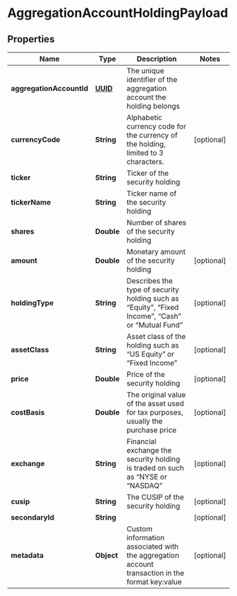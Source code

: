 
# AggregationAccountHoldingPayload

## Properties
Name | Type | Description | Notes
------------ | ------------- | ------------- | -------------
**aggregationAccountId** | [**UUID**](UUID.md) | The unique identifier of the aggregation account the holding belongs | 
**currencyCode** | **String** | Alphabetic currency code for the currency of the holding, limited to 3 characters. |  [optional]
**ticker** | **String** | Ticker of the security holding | 
**tickerName** | **String** | Ticker name of the security holding | 
**shares** | **Double** | Number of shares of the security holding | 
**amount** | **Double** | Monetary amount of the security holding |  [optional]
**holdingType** | **String** | Describes the type of security holding such as “Equity”, “Fixed Income”, “Cash” or “Mutual Fund” |  [optional]
**assetClass** | **String** | Asset class of the holding such as “US Equity” or “Fixed Income” |  [optional]
**price** | **Double** | Price of the security holding |  [optional]
**costBasis** | **Double** | The original value of the asset used for tax purposes, usually the purchase price |  [optional]
**exchange** | **String** | Financial exchange the security holding is traded on such as “NYSE or “NASDAQ” |  [optional]
**cusip** | **String** | The CUSIP of the security holding |  [optional]
**secondaryId** | **String** |  |  [optional]
**metadata** | **Object** | Custom information associated with the aggregation account transaction in the format key:value |  [optional]



